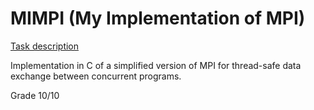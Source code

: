 # MIMPI (My Implementation of MPI)
[Task description](https://github.com/baktrius/MIMUW_PW_2nd_lab_assignment)

Implementation in C of a simplified version of MPI for thread-safe data exchange between concurrent programs.

Grade 10/10
